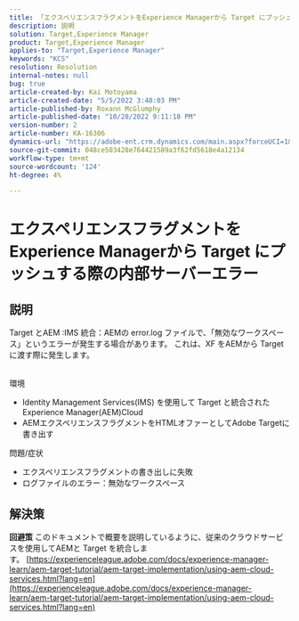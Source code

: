 ```yaml
---
title: 「エクスペリエンスフラグメントをExperience Managerから Target にプッシュする際の内部サーバーエラー」
description: 説明
solution: Target,Experience Manager
product: Target,Experience Manager
applies-to: "Target,Experience Manager"
keywords: "KCS"
resolution: Resolution
internal-notes: null
bug: true
article-created-by: Kai Motoyama
article-created-date: "5/5/2022 3:48:03 PM"
article-published-by: Roxann McGlumphy
article-published-date: "10/28/2022 9:11:18 PM"
version-number: 2
article-number: KA-16306
dynamics-url: "https://adobe-ent.crm.dynamics.com/main.aspx?forceUCI=1&pagetype=entityrecord&etn=knowledgearticle&id=b56384b9-8acc-ec11-a7b5-6045bd00d995"
source-git-commit: 048ce503428e764421589a3f62fd5618e4a12134
workflow-type: tm+mt
source-wordcount: '124'
ht-degree: 4%

---
```


# エクスペリエンスフラグメントをExperience Managerから Target にプッシュする際の内部サーバーエラー

## 説明


Target とAEM :IMS 統合：AEMの error.log ファイルで、「無効なワークスペース」というエラーが発生する場合があります。 これは、XF をAEMから Target に渡す際に発生します。


<br>環境<br>
- Identity Management Services(IMS) を使用して Target と統合されたExperience Manager(AEM)Cloud
- AEMエクスペリエンスフラグメントをHTMLオファーとしてAdobe Targetに書き出す

問題/症状
- エクスペリエンスフラグメントの書き出しに失敗
- ログファイルのエラー：無効なワークスペース



## 解決策

<b>回避策</b>
このドキュメントで概要を説明しているように、従来のクラウドサービスを使用してAEMと Target を統合します。 [https://experienceleague.adobe.com/docs/experience-manager-learn/aem-target-tutorial/aem-target-implementation/using-aem-cloud-services.html?lang=en](https://experienceleague.adobe.com/docs/experience-manager-learn/aem-target-tutorial/aem-target-implementation/using-aem-cloud-services.html?lang=en)


